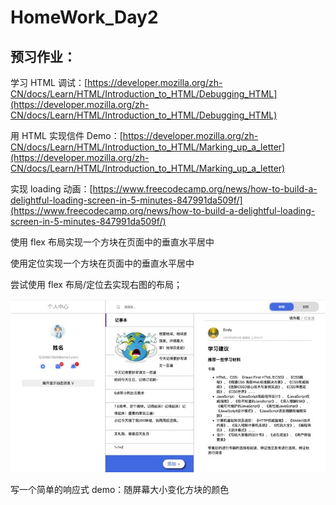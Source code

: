 # HomeWork_Day2

## 预习作业：

学习 HTML 调试：[https://developer.mozilla.org/zh-CN/docs/Learn/HTML/Introduction_to_HTML/Debugging_HTML](https://developer.mozilla.org/zh-CN/docs/Learn/HTML/Introduction_to_HTML/Debugging_HTML)

用 HTML 实现信件 Demo：[https://developer.mozilla.org/zh-CN/docs/Learn/HTML/Introduction_to_HTML/Marking_up_a_letter](https://developer.mozilla.org/zh-CN/docs/Learn/HTML/Introduction_to_HTML/Marking_up_a_letter)

实现 loading 动画：[https://www.freecodecamp.org/news/how-to-build-a-delightful-loading-screen-in-5-minutes-847991da509f/](https://www.freecodecamp.org/news/how-to-build-a-delightful-loading-screen-in-5-minutes-847991da509f/)

使用 flex 布局实现一个方块在页面中的垂直水平居中

使用定位实现一个方块在页面中的垂直水平居中

尝试使用 flex 布局/定位去实现右图的布局；

![页面示例](./img/page.jpg)

写一个简单的响应式 demo：随屏幕大小变化方块的颜色
